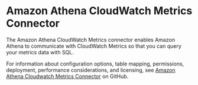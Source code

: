 # Amazon Athena CloudWatch Metrics Connector<a name="athena-prebuilt-data-connectors-cwmetrics"></a>

The Amazon Athena CloudWatch Metrics connector enables Amazon Athena to communicate with CloudWatch Metrics so that you can query your metrics data with SQL\.

For information about configuration options, table mapping, permissions, deployment, performance considerations, and licensing, see [Amazon Athena Cloudwatch Metrics Connector](https://github.com/awslabs/aws-athena-query-federation/tree/master/athena-cloudwatch-metrics#amazon-athena-cloudwatch-metrics-connector) on GitHub\.